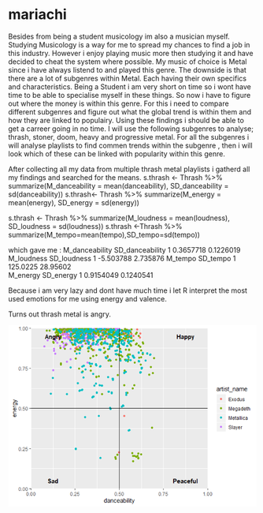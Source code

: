 # mariachi

Besides from being a student musicology im also a musician myself. Studying Musicology is a way for me to spread my chances to find a job in this industry.
However i enjoy playing music more then studying it and have decided to cheat the system where possible.
My music of choice is Metal since i have always listend to and played this genre. The downside is that there are a lot of subgenres within Metal. Each having their own specifics and characteristics. Being a Student i am very short on time so i wont have time to be able to specialise myself in these things.
So now i have to figure out where the money is within this genre. 
For this i need to compare different subgenres and figure out what the global trend is within them and how they are linked to populairy. Using these findings i should be able to get a carreer going in no time. 
I will use the following subgenres to analyse; thrash, stoner, doom, heavy and progressive metal. 
For all the subgenres i will analyse playlists to find commen trends within the subgenre , then i will look which of these can be linked with popularity within this genre. 

After collecting all my data from multiple thrash metal playlists i gatherd all my findings and searched for the means. 
s.thrash <- Thrash %>% summarize(M_danceability = mean(danceability), SD_danceability = sd(danceability))
 s.thrash<- Thrash %>% summarize(M_energy = mean(energy), SD_energy = sd(energy))

s.thrash <- Thrash %>% summarize(M_loudness = mean(loudness), SD_loudness = sd(loudness))
s.thrash <-Thrash %>% summarize(M_tempo=mean(tempo),SD_tempo=sd(tempo))
 
which gave me :	
M_danceability
SD_danceability
1	0.3657718	0.1226019
M_loudness
SD_loudness
1	-5.503788	2.735876
M_tempo
SD_tempo
1	125.0225	28.95602	
M_energy
SD_energy
1	0.9154049	0.1240541

Because i am very lazy and dont have much time i let R interpret the most used emotions for me using energy and valence.

Turns out thrash metal is angry.

![image](https://github.com/jordivdommele/Metal/blob/master/Rplot.png?raw=true)
